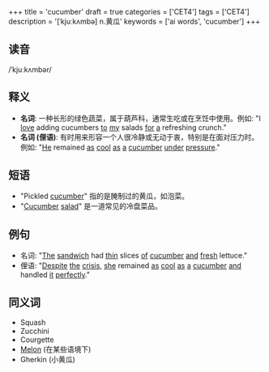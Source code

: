 +++
title = 'cucumber'
draft = true
categories = ['CET4']
tags = ['CET4']
description = '[ˈkjuːkʌmbə] n.黄瓜'
keywords = ['ai words', 'cucumber']
+++

## 读音
/ˈkjuːkʌmbər/

## 释义
- **名词**: 一种长形的绿色蔬菜，属于葫芦科，通常生吃或在烹饪中使用。例如: "I [love](/zh/post/love/) adding cucumbers [to](/zh/post/to/) [my](/zh/post/my/) salads [for](/zh/post/for/) [a](/zh/post/a/) refreshing crunch."
- **名词 (俚语)**: 有时用来形容一个人很冷静或无动于衷，特别是在面对压力时。例如: "[He](/zh/post/he/) remained [as](/zh/post/as/) [cool](/zh/post/cool/) [as](/zh/post/as/) [a](/zh/post/a/) [cucumber](/zh/post/cucumber/) [under](/zh/post/under/) [pressure](/zh/post/pressure/)."

## 短语
- "Pickled [cucumber](/zh/post/cucumber/)" 指的是腌制过的黄瓜，如泡菜。
- "[Cucumber](/zh/post/cucumber/) [salad](/zh/post/salad/)" 是一道常见的冷盘菜品。

## 例句
- 名词: "[The](/zh/post/the/) [sandwich](/zh/post/sandwich/) had [thin](/zh/post/thin/) slices [of](/zh/post/of/) [cucumber](/zh/post/cucumber/) [and](/zh/post/and/) [fresh](/zh/post/fresh/) lettuce."
- 俚语: "[Despite](/zh/post/despite/) [the](/zh/post/the/) [crisis](/zh/post/crisis/), [she](/zh/post/she/) remained [as](/zh/post/as/) [cool](/zh/post/cool/) [as](/zh/post/as/) [a](/zh/post/a/) [cucumber](/zh/post/cucumber/) [and](/zh/post/and/) handled [it](/zh/post/it/) [perfectly](/zh/post/perfectly/)."

## 同义词
- Squash
- Zucchini
- Courgette
- [Melon](/zh/post/melon/) (在某些语境下)
- Gherkin (小黄瓜)
